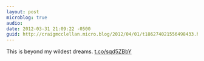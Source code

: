 ```yaml
---
layout: post
microblog: true
audio: 
date: 2012-03-31 21:09:22 -0500
guid: http://craigmcclellan.micro.blog/2012/04/01/t186274021556498433.html
---
```

This is beyond my wildest dreams. [t.co/sqd5ZBbY](http://t.co/sqd5ZBbY)
